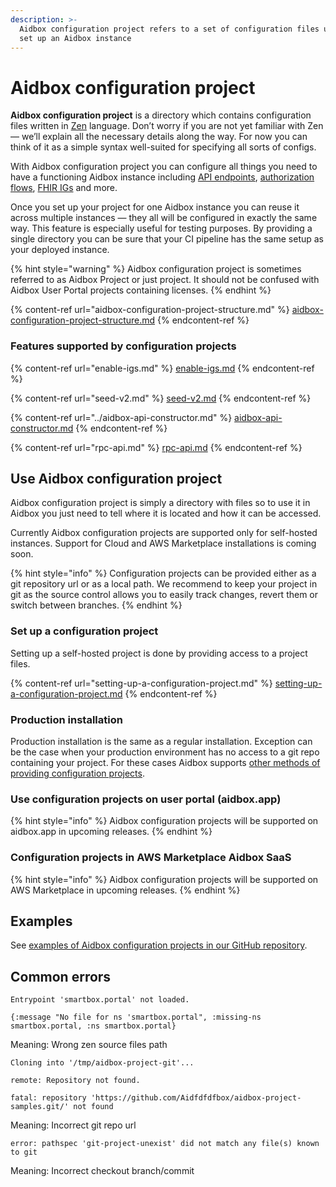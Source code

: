 ```yaml
---
description: >-
  Aidbox configuration project refers to a set of configuration files used to
  set up an Aidbox instance
---
```


# Aidbox configuration project

**Aidbox configuration project** is a directory which contains configuration files written in [Zen](https://github.com/zen-lang/zen) language. Don’t worry if you are not yet familiar with Zen — we’ll explain all the necessary details along the way. For now you can think of it as a simple syntax well-suited for specifying all sorts of configs.

With Aidbox configuration project you can configure all things you need to have a functioning Aidbox instance including [API endpoints](../aidbox-api-constructor.md), [authorization flows](../../security-and-access-control-1/acl.md), [FHIR IGs](../../profiling-and-validation/profiling-with-zen-lang/) and more.

Once you set up your project for one Aidbox instance you can reuse it across multiple instances — they all will be configured in exactly the same way. This feature is especially useful for testing purposes. By providing a single directory you can be sure that your CI pipeline has the same setup as your deployed instance.

{% hint style="warning" %}
Aidbox configuration project is sometimes referred to as Aidbox Project or just project. It should not be confused with Aidbox User Portal projects containing licenses.
{% endhint %}

{% content-ref url="aidbox-configuration-project-structure.md" %}
[aidbox-configuration-project-structure.md](aidbox-configuration-project-structure.md)
{% endcontent-ref %}

### Features supported by configuration projects

{% content-ref url="enable-igs.md" %}
[enable-igs.md](enable-igs.md)
{% endcontent-ref %}

{% content-ref url="seed-v2.md" %}
[seed-v2.md](seed-v2.md)
{% endcontent-ref %}

{% content-ref url="../aidbox-api-constructor.md" %}
[aidbox-api-constructor.md](../aidbox-api-constructor.md)
{% endcontent-ref %}

{% content-ref url="rpc-api.md" %}
[rpc-api.md](rpc-api.md)
{% endcontent-ref %}

## Use Aidbox configuration project

Aidbox configuration project is simply a directory with files so to use it in Aidbox you just need to tell where it is located and how it can be accessed.

Currently Aidbox configuration projects are supported only for self-hosted instances. Support for Cloud and AWS Marketplace installations is coming soon.

{% hint style="info" %}
Configuration projects can be provided either as a git repository url or as a local path. We recommend to keep your project in git as the source control allows you to easily track changes, revert them or switch between branches.
{% endhint %}

### Set up a configuration project

Setting up a self-hosted project is done by providing access to a project files.&#x20;

{% content-ref url="setting-up-a-configuration-project.md" %}
[setting-up-a-configuration-project.md](setting-up-a-configuration-project.md)
{% endcontent-ref %}

### Production installation

Production installation is the same as a regular installation. Exception can be the case when your production environment has no access to a git repo containing your project. For these cases Aidbox supports [other methods of providing configuration projects](setting-up-a-configuration-project.md#alternative-ways-to-provide-aidbox-configuration-project).

### Use configuration projects on user portal (aidbox.app)

{% hint style="info" %}
Aidbox configuration projects will be supported on aidbox.app in upcoming releases.
{% endhint %}

### Configuration projects in AWS Marketplace Aidbox SaaS&#x20;

{% hint style="info" %}
Aidbox configuration projects will be supported on AWS Marketplace in upcoming releases.
{% endhint %}

## Examples

See [examples of Aidbox configuration projects in our GitHub repository](https://github.com/Aidbox/aidbox-project-samples/tree/main/aidbox-project-samples).

## Common errors

```
Entrypoint 'smartbox.portal' not loaded.

{:message "No file for ns 'smartbox.portal", :missing-ns smartbox.portal, :ns smartbox.portal}
```

Meaning: Wrong zen source files path



```
Cloning into '/tmp/aidbox-project-git'...

remote: Repository not found.

fatal: repository 'https://github.com/Aidfdfdfbox/aidbox-project-samples.git/' not found
```

Meaning: Incorrect git repo url



```
error: pathspec 'git-project-unexist' did not match any file(s) known to git
```

Meaning: Incorrect checkout branch/commit
